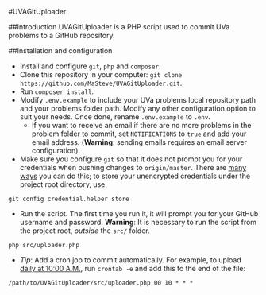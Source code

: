 #UVAGitUploader

##Introduction
UVAGitUploader is a PHP script used to commit UVa problems to a GitHub repository.

##Installation and configuration
- Install and configure `git`, `php` and `composer`.
- Clone this repository in your computer: `git clone https://github.com/MaSteve/UVAGitUploader.git`.
- Run `composer install`.
- Modify `.env.example` to include your UVa problems local repository path and your problems folder path. Modify any other configuration option to suit your needs. Once done, rename `.env.example` to `.env`.
    - If you want to receive an email if there are no more problems in the problem folder to commit, set `NOTIFICATIONS` to `true` and add your email address. (**Warning**: sending emails requires an email server configuration).
- Make sure you configure `git` so that it does not prompt you for your credentials when pushing changes to `origin/master`. There are [many ways](http://stackoverflow.com/questions/5343068/is-there-a-way-to-skip-password-typing-when-using-https-on-github) you can do this; to store your unencrypted credentials under the project root directory, use:
```
git config credential.helper store
```
- Run the script. The first time you run it, it will prompt you for your GitHub username and password. **Warning**: It is necessary to run the script from the project root, *outside* the `src/` folder.
```
php src/uploader.php
```
- *Tip*: Add a cron job to commit automatically. For example, to upload [daily at 10:00 A.M.](http://crontab.guru/#00_10_*_*_*), run `crontab -e` and add this to the end of the file:
```
/path/to/UVAGitUploader/src/uploader.php 00 10 * * *
```
